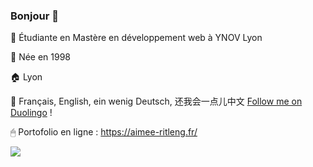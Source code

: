 ### Bonjour 👋

🦒 Étudiante en Mastère en développement web à YNOV Lyon


🌱 Née en 1998


🏠 Lyon


💬 Français, English, ein wenig Deutsch, 还我会一点儿中文 [Follow me on Duolingo](https://www.duolingo.com/profile/Aimee_CHN "Duolingo profile") !


🖱 Portofolio en ligne : https://aimee-ritleng.fr/

![](https://komarev.com/ghpvc/?username=Aimee-RTLNG)
